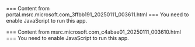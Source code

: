 === Content from portal.msrc.microsoft.com_3ffbb191_20250111_003611.html ===
You need to enable JavaScript to run this app.

=== Content from msrc.microsoft.com_c4abae01_20250111_003610.html ===
You need to enable JavaScript to run this app.
